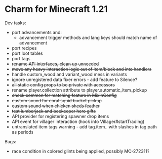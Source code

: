 # Charm for Minecraft 1.21

Dev tasks:
- port advancements and:
  - advancement trigger methods and lang keys should match name of advancement
- port recipes
- port loot tables
- port tags
- ~~rename API interfaces, clean up unneeded~~
- ~~move any heavy interaction logic out of item/block and into handlers~~
- handle custom_wood and variant_wood mess in variants
- ignore unregistered data fixer errors - add feature to Silence?
- ~~all static config props to be private with accessors~~
- rename player.collection attribute to player.automatic_item_pickup
- ~~check common for matching feature in MixinConfig~~
- ~~custom sound for coral squid bucket pickup~~
- ~~custom sound when chicken sheds feather~~
- ~~test lumberjack and beekeeper hero gifts~~
- API provider for registering spawner drop items 
- API event for villager interaction (hook into Villager#startTrading)
- untranslated item tags warning - add tag.item.<namespace>.<path> with slashes in tag path as periods

Bugs:
- race condition in colored glints being applied, possibly MC-272311?